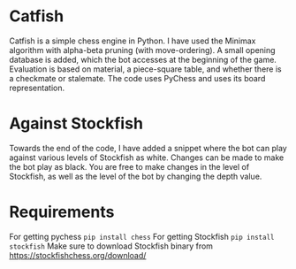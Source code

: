 # Catfish
Catfish is a simple chess engine in Python.
I have used the Minimax algorithm with alpha-beta pruning (with move-ordering). A small opening database is added, which the bot accesses at the beginning of the game.
Evaluation is based on material, a piece-square table, and whether there is a checkmate or stalemate. 
The code uses PyChess and uses its board representation. 

 # Against Stockfish
 Towards the end of the code, I have added a snippet where the bot can play against various levels of Stockfish as white. Changes can be made to make the bot play as black. You are free to make changes in the level of Stockfish, as well as the level of the bot by changing the depth value.

# Requirements
For getting pychess ``` pip install chess ``` 
For getting Stockfish
``` pip install stockfish ```
Make sure to download Stockfish binary from https://stockfishchess.org/download/
